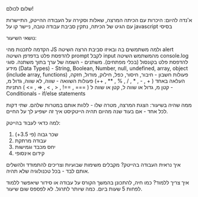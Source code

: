 שלום לכולם!

א'נדה להיום:
היכרות עם הכיתה המרצה,
שאלות וסקירה על העבודה ההייטק, 
התיישרות עם הגיט של הכיתה,
נתקין סביבת עבודה טובה,
ניישר קו על javascript בסיסי

נושאי השיעור:

הקדמה לתכנות
מהי JS ולמה משתמשים בה ובאיזו סביבת הרצה
השיטה alert להדפסת פלט בדפדפן
השיטה prompt לקבל input מהמשתמש 
השיטה console.log להדפסת פלט בקונסול (בכלי מפתחים).
משתנים - השמה של ערך בתוך משתנה.
סוגי מידע (Data Types) - String, Boolean, Number, null, undefined, array, object (include array, functions)
פעולות חשבון - חיבור, חיסור, כפל, חילוק, מודול, חזקה, העלאה באחד ( + , - , * , / , % , ** , ++)
פעולות השוואה -  שווה, לא שווה, גדול מ, קטן מ, גדול או שווה ל, קטן או שווה ל ( === , ==! , < , > , =< , => )
התניות - Conditionals - if/else statements




ממה שהיה בשיעור:
הצגת המרצה, מטרה שלו - ללוות אותם במטרות שלהם.
שתי דקות לכל אחד - אם בעוד שנה מהיום תהיה הייטקיסט איך זה ישפיע לך על החיים. 

למה כדאי לעבוד בהייטק:
1. שכר גבוה (פי 3.5+)
2. עבודה מרתקת
3. יחס מכבד וגמישות
4. קידום אינסופי

איך נראית העבודה בהייטק?
מקבלים משימות שבועיות וצריכים להתמודד ולהשלים אותם לבד - בכל טכנולוגיה שלא תהיה.

איך צריך ללמוד?
כמו חיה, להתכונן בהמשך הקורס על עבודה או סידור שיאפשר ללמוד לפחות 5 שעות ביום. כמה שיותר לתרגל. לא לפספס שום שיעור.
